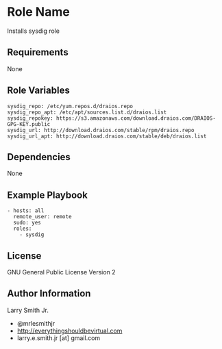 # Role Name
Installs sysdig role
## Requirements
None
## Role Variables
````
sysdig_repo: /etc/yum.repos.d/draios.repo
sysdig_repo_apt: /etc/apt/sources.list.d/draios.list
sysdig_repokey: https://s3.amazonaws.com/download.draios.com/DRAIOS-GPG-KEY.public
sysdig_url: http://download.draios.com/stable/rpm/draios.repo
sysdig_url_apt: http://download.draios.com/stable/deb/draios.list
````
## Dependencies
None
## Example Playbook
````
- hosts: all
  remote_user: remote
  sudo: yes
  roles:
    - sysdig
````
## License
GNU General Public License Version 2

## Author Information
Larry Smith Jr.
- @mrlesmithjr
- http://everythingshouldbevirtual.com
- larry.e.smith.jr [at] gmail.com
